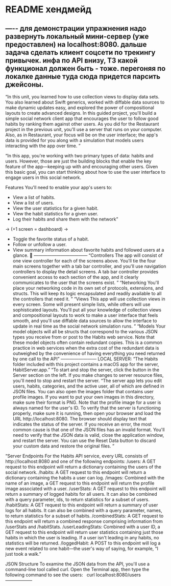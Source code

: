 #  README хендмейд
—--
для демонстрации упражнения надо развернуть локальный мини-сервер (уже предоставлен) на localhost:8080. дальше задача сделать клиент соцсети по трекингу привычек. инфа по API внизу, ТЗ какой функционал должен быть - тоже. перегоняя по локалке данные туда сюда придется парсить джейсоны.
---

“In this unit, you learned how to use collection views to display data sets. You also learned about Swift generics, worked with diffable data sources to make dynamic updates easy, and explored the power of compositional layouts to create advanced designs. In this guided project, you'll build a simple social network client app that encourages the user to follow good habits by ranking them against other users.
As you did for the Restaurant project in the previous unit, you'll use a server that runs on your computer. Also, as in Restaurant, your focus will be on the user interface; the app's data is provided for you along with a simulation that models users interacting with the app over time.
”

“In this app, you're working with two primary types of data: habits and users. However, those are just the building blocks that enable the key feature of the app—keeping up with and encouraging other users.
Given this basic goal, you can start thinking about how to use the user interface to engage users in this social network.

Features
You'll need to enable your app's users to:
* View a list of habits.
* View a list of users.
* View the user statistics for a given habit.
* View the habit statistics for a given user.
* Log their habits and share them with the network”

-> (+1 screen = dashboard) ->
* Toggle the favorite status of a habit.
* Follow or unfollow a user.
* View summary information about favorite habits and followed users at a glance. 
————————————
“Controllers
The app will consist of one view controller for each of the screens above. You'll tie the four main screens together with a tab bar controller, and you'll use navigation controllers to display the detail screens. A tab bar controller provides convenient access to each section of the app, and it clearly communicates to the user that the screens exist.
”
“Networking
You'll place your networking code in its own set of protocols, extensions, and structs. This will keep its logic encapsulated and readily available to all the controllers that need it.
”
“Views
This app will use collection views in every screen. Some will present simple lists, while others will use sophisticated layouts. You'll put all your knowledge of collection views and compositional layouts to work to make a user interface that feels smooth, and you'll use diffable data sources to allow the interface to update in real time as the social network simulation runs.
”
“Models
Your model objects will all be structs that correspond to the various JSON types you receive from or post to the Habits web service. Note that these model objects often contain redundant copies. This is a common practice in web services when the extra cost of the redundant data is outweighed by the convenience of having everything you need returned by one call to the API”
————————
LOCAL SERVER: 
“The Habits folder included with this project contains a macOS app for the server, HabitServer.app.”
“To start and stop the server, click the button in the Server section on the left. If you make changes to server resource files, you'll need to stop and restart the server.
“The server app lets you edit users, habits, categories, and the active user, all of which are defined in JSON files. You can also open the images folder that contains user profile images. If you want to put your own images in this directory, make sure their format is PNG. Note that the profile image for a user is always named for the user's ID.
To verify that the server is functioning properly, make sure it is running, then open your browser and load the URL http://localhost:8080. The browser should display text that indicates the status of the server. If you receive an error, the most common cause is that one of the JSON files has an invalid format. You'll need to verify that the JSON data is valid, close the application window, and restart the server. You can use the Reset Data button to discard your custom data and restore the original files.
”

“Server Endpoints
For the Habits API service, every URL consists of http://localhost:8080 and one of the following endpoints:
/users:   A GET request to this endpoint will return a dictionary containing the users of the social network.
/habits:   A GET request to this endpoint will return a dictionary containing the habits a user can log.
/images:   Combined with the name of an image, a GET request to this endpoint will return the profile image associated with a user.
/userStats:   A GET request to this endpoint will return a summary of logged habits for all users. It can also be combined with a query parameter, ids, to return statistics for a subset of users.
/habitStats:   A GET request to this endpoint will return a summary of user logs for all habits. It can also be combined with a query parameter, names, to return statistics for a subset of habits.
/combinedStats:   A GET request to this endpoint will return a combined response comprising information from /userStats and /habitStats.
/userLeadingStats:   Combined with a user ID, a GET request to this endpoint will return user statistics containing just those habits in which the user is leading. If a user isn't leading in any habits, no statistics will be returned.
/loggedHabit:    A POST to this endpoint will log a new event related to one habit—the user's way of saying, for example, “I just took a walk.”

JSON Structure
To examine the JSON data from the API, you'll use a command-line tool called curl. Open the Terminal app, then type the following command to see the users:
 
curl localhost:8080/users
 
——————




